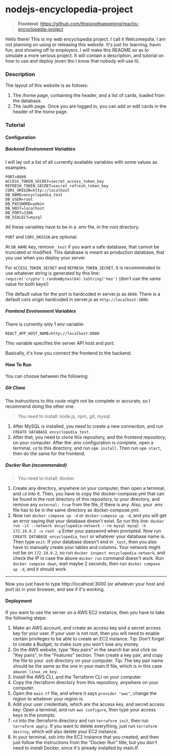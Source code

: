 # nodejs-encyclopedia-project

<!-- GitHub md is 116 characters wide. -->

>**Frontend**: https://github.com/thisisnothappening/reactjs-encyclopedia-project

Hello there! This is my web encyclopedia project. I call it Welcomepdia.
I am not planning on using or releasing this website. It's just for learning, havin fun, and showing off to employers.
I will make this README so as to simulate a more serious project. 
It will contain a description, and tutorial on how to use and deploy (even tho I know that nobody will use it).

### Description

The layout of this website is as follows:
1. The /home page, containing the header, and a list of cards, loaded from the database.
2. The /auth page. Once you are logged in, you can add or edit cards in the header of the home page.

### Tutorial

#### Configuration

##### Backend Environment Variables

I will lay out a list of all currently available variables with some values as examples:

```
PORT=8080
ACCESS_TOKEN_SECRET=secret_access_token_key
REFRESH_TOKEN_SECRET=secret_refresh_token_key
CORS_ORIGIN=http://localhost
DB_NAME=encyclopedia_test
DB_USER=root
DB_PASSWORD=admin
DB_HOST=localhost
DB_PORT=3306
DB_DIALECT=mysql
```

All these variables have to be in a .env file, in the root directory.

`PORT` and `CORS_ORIGIN` are optional. <!--Confirmed-->

At `DB_NAME` key, remove `_test` if you want a safe database, that cannot be truncated or modified.
This database is meant as production database, that you use when you deploy your server.

For `ACCESS_TOKEN_SECRET` and `REFRESH_TOKEN_SECRET`, it is recommended to use whatever string is generated by this line:
`require('crypto').randomBytes(64).toString('hex')`
(don't use the same value for both keys!)

The default value for the port is hardcoded in server.js as `8080`.
There is a default cors origin hardcoded in server.js as `http://localhost:3000`.

##### Frontend Environment Variables

There is currently only 1 env variable:

```
REACT_APP_HOST_NAME=http://localhost:8080
```

This variable specifies the server API host and port.

Basically, it's how you connect the frontend to the backend.

#### How To Run

You can choose between the following:

##### Git Clone
The instructions to this route might not be complete or accurate, so I recommend doing the other one.

>You need to install: node.js, npm, git, mysql.

1. After MySQL is installed, you need to create a new connection,
and run `CREATE DATABASE encyclopedia_test`.
2. After that, you need to clone this repository, and the frontend repository, on your computer.
After the .env configuration is complete, open a terminal,
`cd` to this directory, and run `npm install`.
Then run `npm start`, then do the same for the frontend.

##### Docker Run (recommended)

>You need to install: docker.

1. Create any directory, anywhere on your computer, then open a terminal, and `cd` into it.
Then, you have to copy the docker-compose.yml that can be found in the root directory of this repository, 
to your directory, and remove any `external: true` from the file, if there is any.
Also, your .env file has to be in the same directory as docker-compose.yml.
2. Now run `docker compose up -d` or `docker-compose up -d`, and you will get an error
saying that your database doesn't exist. So run this line:
`docker run -it --network encyclopedia-network --rm mysql mysql -h 172.19.0.2 -u root -p`
Enter your password when prompted.
Now run `CREATE DATABASE encyclopedia_test` or whatever your database name is. Then type `exit`.
If your database doesn't end in `_test`, then you also have to manually create your tables and columns.
Your network might not be on `172.19.0.2`, so run `docker inspect encyclopedia-network`, 
and check the IP in case the above `docker run` command doesn't work.
Run `docker compose down`, wait maybe 2 seconds, then run `docker compose up -d`, and it should work.

---

Now you just have to type http://localhost:3000 (or whatever your host and port is) in your browser,
and see if it's working.

#### Deployment

If you want to use the server on a AWS EC2 instance, then you have to take the following steps:
1. Make an AWS account, and create an access key and a secret access key for your user.
If your user is not root, then you will need to enable certain privileges to be able to create an EC2 instance.
Tip: Don't forget to create a Budget, to make sure you won't lose any money.
2. On the AWS website, type "Key pairs" in the search bar and click on "Key pairs", in the "Features" section.
Then create a key pair, and copy the file to your .ssh directory on your computer.
Tip: The key pair name should be the same as the one in your main.tf file, 
which is in this case `amazon_linux_vm_key`.
3. Install the AWS CLI, and the Terraform CLI on your computer.
4. Copy the /terraform directory from this repository, anywhere on your computer.
5. Open the `main.tf` file, and where it says `provider "aws"`, change the region to whatever your region is.
6. Add your user credentials, which are the access key, and secret access key:
Open a terminal, and run `aws configure`, then type your access keys in the prompts.
7. `cd` into the /terraform directory and run `terraform init`, then run `terraform apply`. 
If you want to delete everything, just run `terraform destroy`, which will also delete your EC2 instance.
8. In your terminal, ssh into the EC2 instance that you created, and then just follow the instructions
from the "Docker Run" title, but you don't need to install Docker, since it's already installed by main.tf.
